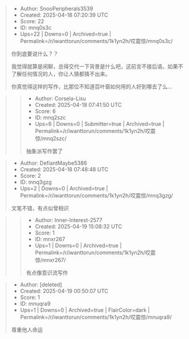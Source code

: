 > - Author: SnooPeripherals3539
> - Created: 2025-04-18 07:20:39 UTC
> - Score: 22
> - ID: mnq0s3c
> - Ups=22 | Downs=0 | Archived=true | Permalink=/r/iwanttorun/comments/1k1yn2h/哎震惊/mnq0s3c/
>
> 你到底要说什么？？
> 
> 我觉得就算是闲聊，总得交代一下背景是什么吧，这前言不接后语。如果不了解任何情况的人，你让人猜都猜不出来。
> 
> 你真觉得这样的写作，比那位不知道百叶窗如何用的人好到哪去了么...

>> - Author: Corsela-Lisu
>> - Created: 2025-04-18 07:41:50 UTC
>> - Score: 6
>> - ID: mnq2szc
>> - Ups=6 | Downs=0 | Submitter=true | Archived=true | Permalink=/r/iwanttorun/comments/1k1yn2h/哎震惊/mnq2szc/
>>
>> 抽象派写作罢了

> - Author: DefiantMaybe5386
> - Created: 2025-04-18 07:48:48 UTC
> - Score: 2
> - ID: mnq3gzg
> - Ups=2 | Downs=0 | Archived=true | Permalink=/r/iwanttorun/comments/1k1yn2h/哎震惊/mnq3gzg/
>
> 文笔不错，有点似曾相识

>> - Author: Inner-Interest-2577
>> - Created: 2025-04-19 15:08:32 UTC
>> - Score: 1
>> - ID: mnxr267
>> - Ups=1 | Downs=0 | Archived=true | Permalink=/r/iwanttorun/comments/1k1yn2h/哎震惊/mnxr267/
>>
>> 有点像意识流写作

> - Author: [deleted]
> - Created: 2025-04-19 00:50:07 UTC
> - Score: 1
> - ID: mnuqra9
> - Ups=1 | Downs=0 | Archived=true | FlairColor=dark | Permalink=/r/iwanttorun/comments/1k1yn2h/哎震惊/mnuqra9/
>
> 尊重他人命运
